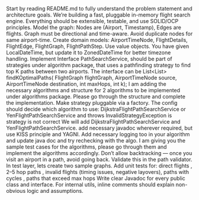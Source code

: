 Start by reading README.md to fully understand the problem statement and architecture goals. 
We’re building a fast, pluggable in-memory flight search engine. Everything should be extensible, testable, and use SOLID/OCP principles.
Model the graph: Nodes are (Airport, Timestamp), Edges are flights. Graph must be directional and time-aware. Avoid duplicate nodes for same airport-time.
Create domain models: AirportTimeNode, FlightDetails, FlightEdge, FlightGraph, FlightPathStep. Use value objects. 
You have given LocalDateTime, but update it to ZonedDateTime for better timezone handling.
Implement Interface PathSearchService, should be part of strategies under algorithm package, that uses a pathfinding strategy to find top K paths between two airports.
The interface can be List<List<FlightPathStep>> findKOptimalPaths(
FlightGraph flightGraph,
AirportTimeNode source,
AirportTimeNode destination,
int maxHops,
int k);
I am adding the necessary algorithms and structure for 2 algorithms to be implemented under algorithms package. Please go through the structure and complete the implementation.
Make strategy pluggable via a factory. The config should decide which algorithm to use: DijkstraFlightPathSearchService or YenFlightPathSearchService and throws InvalidStrategyException 
is strategy is not correct
We will add  DijkstraFlightPathSearchService and YenFlightPathSearchService. add necessary javadoc wherever required, but use KISS principle and YAGNI.
Add necessary logging too in your algorithm and update java doc and try rechecking with the algo.
I am giving you the sample test cases for the algorithms, please go through them and implement the algorithms accordingly.
Don’t allow backtracking — once you visit an airport in a path, avoid going back. Validate this in the path validator.
In test layer, lets create two sample graphs.
Add unit tests for: direct flights , 2–5 hop paths , invalid flights (timing issues, negative layovers), paths with cycles , paths that exceed max hops
Write clear Javadoc for every public class and interface. For internal utils, inline comments should explain non-obvious logic and assumptions.